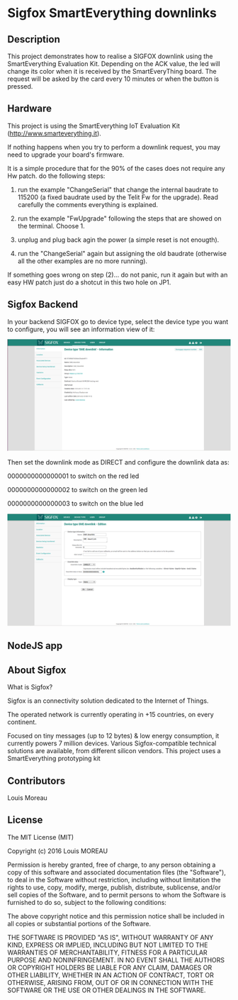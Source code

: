 # Sigfox SmartEverything downlinks

## Description
This project demonstrates how to realise a SIGFOX downlink using the SmartEverything Evaluation Kit.
Depending on the ACK value, the led will change its color when it is received by the SmartEveryThing board.
The request will be asked by the card every 10 minutes or when the button is pressed.

## Hardware
This project is using the SmartEverything IoT Evaluation Kit (http://www.smarteverything.it).

If nothing happens when you try to perform a downlink request, you may need to upgrade your board's firmware.

It is a simple procedure that for the 90% of the cases does not require any Hw patch.
do the following steps:

1) run the example "ChangeSerial" that change the internal baudrate to 115200 (a fixed baudrate used by the Telit Fw for the upgrade).
	Read carefully the comments everything is explained.

2) run the example "FwUpgrade" following the steps that are showed on the terminal.
	Choose 1.

3) unplug and plug back agin the power (a simple reset is not enougth).

4) run the "ChangeSerial" again but assigning the old baudrate (otherwise all the other examples are no more running).

If something goes wrong on step (2)... do not panic, run it again but with an easy HW patch just do a  shotcut in this two hole on JP1.

## Sigfox Backend

In your backend SIGFOX go to device type, select the device type you want to configure, you will see an information view of it:

![device type information](img/device_type_info.png)

Then set the downlink mode as DIRECT and configure the downlink data as:

0000000000000001 to switch on the red led

0000000000000002 to switch on the green led

0000000000000003 to switch on the blue led

![config callback](img/edit_info.png)

## NodeJS app

## About Sigfox
What is Sigfox?

Sigfox is an connectivity solution dedicated to the Internet of Things.

The operated network is currently operating in +15 countries, on every continent.

Focused on tiny messages (up to 12 bytes) & low energy consumption, it currently powers 7 million devices. Various Sigfox-compatible technical solutions are available, from different silicon vendors. This project uses a SmartEverything prototyping kit

## Contributors
Louis Moreau

## License
The MIT License (MIT)

Copyright (c) 2016 Louis MOREAU

Permission is hereby granted, free of charge, to any person obtaining a copy
of this software and associated documentation files (the "Software"), to deal
in the Software without restriction, including without limitation the rights
to use, copy, modify, merge, publish, distribute, sublicense, and/or sell
copies of the Software, and to permit persons to whom the Software is
furnished to do so, subject to the following conditions:

The above copyright notice and this permission notice shall be included in all
copies or substantial portions of the Software.

THE SOFTWARE IS PROVIDED "AS IS", WITHOUT WARRANTY OF ANY KIND, EXPRESS OR
IMPLIED, INCLUDING BUT NOT LIMITED TO THE WARRANTIES OF MERCHANTABILITY,
FITNESS FOR A PARTICULAR PURPOSE AND NONINFRINGEMENT. IN NO EVENT SHALL THE
AUTHORS OR COPYRIGHT HOLDERS BE LIABLE FOR ANY CLAIM, DAMAGES OR OTHER
LIABILITY, WHETHER IN AN ACTION OF CONTRACT, TORT OR OTHERWISE, ARISING FROM,
OUT OF OR IN CONNECTION WITH THE SOFTWARE OR THE USE OR OTHER DEALINGS IN THE
SOFTWARE.
